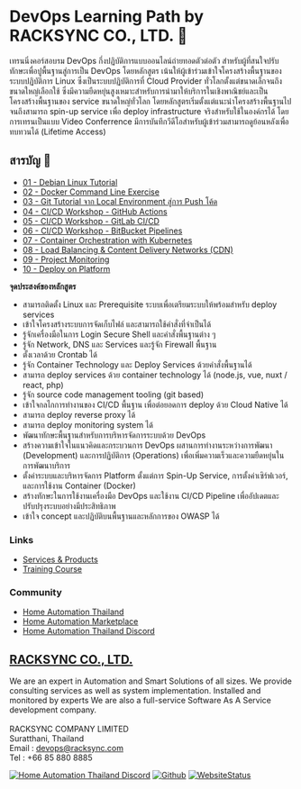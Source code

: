 # DevOps Learning Path by RACKSYNC CO., LTD. 🚀

เทรนนิ่งคอร์สอบรม DevOps กึ่งปฏิบัติการแบบออนไลน์ถ่ายทอดตัวต่อตัว สำหรับผู้ที่สนใจปรับทักษะเพื่อปูพื้นฐานสู่การเป็น DevOps โดยหลักสูตร เน้นให้ผู้เข้าร่วมเข้าใจโครงสร้างพื้นฐานของระบบปฏิบัติการ Linux ซึ่งเป็นระบบปฏิบัติการที่ Cloud Provider ทั่วโลกตั้งแต่ขนาดเล็กจนถึงขนาดใหญ่เลือกใช้ ซึ่งมีความยืดหยุ่นสูงเหมาะสำหรับการนำมาให้บริการในเชิงพาณิชย์และเป็นโครงสร้างพื้นฐานของ service ขนาดใหญ่ทั่วโลก โดยหลักสูตรเริ่มตั้งแต่แนะนำโครงสร้างพื้นฐานไปจนถึงสามารถ spin-up service เพื่อ deploy infrastructure จริงสำหรับใช้ในองค์กรได้ โดยการเทรนเป็นแบบ Video Conferrence มีการบันทึกวีดีโอสำหรับผู้เข้าร่วมสามารถดูย้อนหลังเพื่อทบทวนได้ (Lifetime Access)

## สารบัญ 📅

- [01 - Debian Linux Tutorial](docs/01-Tutorial_Debian_Linux.md)
- [02 - Docker Command Line Exercise](docs/02-Tutorial_Docker.md)
- [03 - Git Tutorial จาก Local Environment สู่การ Push โค้ด](docs/03-Tutorial_Git.md)
- [04 - CI/CD Workshop - GitHub Actions](docs/04-Tutorial_CI_CD_GitHub.md)
- [05 - CI/CD Workshop - GitLab CI/CD](docs/05-Tutorial_CI_CD_GitLab.md)
- [06 - CI/CD Workshop - BitBucket Pipelines](docs/06-Tutorial_CI_CD_BitBucket.md)
- [07 - Container Orchestration with Kubernetes](docs/07-Tutorial_Container_Orchestration.md)
- [08 - Load Balancing & Content Delivery Networks (CDN)](docs/08-Tutorial_Load-Balance_CDN.md)
- [09 - Project Monitoring](docs/09-Project_Monitoring.md)
- [10 - Deploy on Platform](docs/10-Deploy-on-Platform.md)

**จุดประสงค์ของหลักสูตร**
- สามารถติดตั้ง Linux และ Prerequisite ระบบเพื่อเตรียมระบบให้พร้อมสำหรับ deploy services
- เข้าใจโครงสร้างระบบการจัดเก็บไฟล์ และสามารถใช้คำสั่งที่จำเป็นได้
- รู้จักเครื่องมือในการ Login Secure Shell และคำสั่งพื้นฐานต่าง ๆ
- รู้จัก Network, DNS และ Services และรู้จัก Firewall พื้นฐาน
- ตั้งเวลาด้วย Crontab ได้
- รู้จัก Container Technology และ Deploy Services ด้วยคำสั่งพื้นฐานได้
- สามารถ deploy services ด้วย container technology ได้ (node.js, vue, nuxt / react, php)
- รู้จัก source code management tooling (git based)
- เข้าใจกลไกการทำงานของ CI/CD พื้นฐาน เพื่อต่อยอดการ deploy ด้วย Cloud Native ได้
- สามารถ deploy reverse proxy ได้
- สามารถ deploy monitoring system ได้
- พัฒนาทักษะพื้นฐานสำหรับการบริหารจัดการระบบด้วย DevOps
- สร้างความเข้าใจในแนวคิดและกระบวนการ DevOps ผสานการทำงานระหว่างการพัฒนา (Development) และการปฏิบัติการ (Operations) เพื่อเพิ่มความเร็วและความยืดหยุ่นในการพัฒนาบริการ
- ตั้งค่าระบบและบริหารจัดการ Platform ตั้งแต่การ Spin-Up Service, การตั้งค่าเซิร์ฟเวอร์, และการใช้งาน Container (Docker)
- สร้างทักษะในการใช้งานเครื่องมือ DevOps และใช้งาน CI/CD Pipeline เพื่ออัปเดตและปรับปรุงระบบอย่างมีประสิทธิภาพ
- เข้าใจ concept และปฏิบัติบนพื้นฐานและหลักการของ OWASP ได้

### Links

- [Services & Products](http://racksync.com)
- [Training Course](https://facebook.com/racksync)

### Community

- [Home Automation Thailand](https://www.facebook.com/groups/hathailand)
- [Home Automation Marketplace](https://www.facebook.com/groups/hatmarketplace)
- [Home Automation Thailand Discord](https://discord.gg/Wc5CwnWkp4) 

## [RACKSYNC CO., LTD.](https://racksync.com)

We are an expert in Automation and Smart Solutions of all sizes. We provide consulting services as well as system implementation. Installed and monitored by experts We are also a full-service Software As A Service development company.
\
\
RACKSYNC COMPANY LIMITED \
Suratthani, Thailand  \
Email : devops@racksync.com \
Tel : +66 85 880 8885 

[![Home Automation Thailand Discord](https://img.shields.io/discord/986181205504438345?style=for-the-badge)](https://discord.gg/Wc5CwnWkp4) [![Github](https://img.shields.io/github/followers/racksync?style=for-the-badge)](https://github.com/racksync) 
[![WebsiteStatus](https://img.shields.io/website?down_color=grey&down_message=Offline&style=for-the-badge&up_color=green&up_message=Online&url=https%3A%2F%2Fracksync.com)](https://racksync.com)

